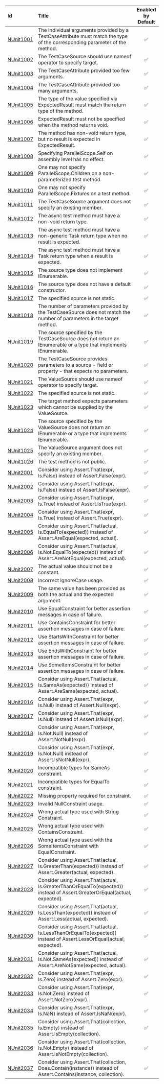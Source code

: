 | Id       | Title       | Enabled by Default |
| :--      | :--         | :--:               |
| [NUnit1001](https://github.com/nunit/nunit.analyzers/tree/master/documentation/NUnit1001.md)| The individual arguments provided by a TestCaseAttribute must match the type of the corresponding parameter of the method. | :white_check_mark: |
| [NUnit1002](https://github.com/nunit/nunit.analyzers/tree/master/documentation/NUnit1002.md)| The TestCaseSource should use nameof operator to specify target. | :white_check_mark: |
| [NUnit1003](https://github.com/nunit/nunit.analyzers/tree/master/documentation/NUnit1003.md)| The TestCaseAttribute provided too few arguments. | :white_check_mark: |
| [NUnit1004](https://github.com/nunit/nunit.analyzers/tree/master/documentation/NUnit1004.md)| The TestCaseAttribute provided too many arguments. | :white_check_mark: |
| [NUnit1005](https://github.com/nunit/nunit.analyzers/tree/master/documentation/NUnit1005.md)| The type of the value specified via ExpectedResult must match the return type of the method. | :white_check_mark: |
| [NUnit1006](https://github.com/nunit/nunit.analyzers/tree/master/documentation/NUnit1006.md)| ExpectedResult must not be specified when the method returns void. | :white_check_mark: |
| [NUnit1007](https://github.com/nunit/nunit.analyzers/tree/master/documentation/NUnit1007.md)| The method has non-void return type, but no result is expected in ExpectedResult. | :white_check_mark: |
| [NUnit1008](https://github.com/nunit/nunit.analyzers/tree/master/documentation/NUnit1008.md)| Specifying ParallelScope.Self on assembly level has no effect. | :white_check_mark: |
| [NUnit1009](https://github.com/nunit/nunit.analyzers/tree/master/documentation/NUnit1009.md)| One may not specify ParallelScope.Children on a non-parameterized test method. | :white_check_mark: |
| [NUnit1010](https://github.com/nunit/nunit.analyzers/tree/master/documentation/NUnit1010.md)| One may not specify ParallelScope.Fixtures on a test method. | :white_check_mark: |
| [NUnit1011](https://github.com/nunit/nunit.analyzers/tree/master/documentation/NUnit1011.md)| The TestCaseSource argument does not specify an existing member. | :white_check_mark: |
| [NUnit1012](https://github.com/nunit/nunit.analyzers/tree/master/documentation/NUnit1012.md)| The async test method must have a non-void return type. | :white_check_mark: |
| [NUnit1013](https://github.com/nunit/nunit.analyzers/tree/master/documentation/NUnit1013.md)| The async test method must have a non-generic Task return type when no result is expected. | :white_check_mark: |
| [NUnit1014](https://github.com/nunit/nunit.analyzers/tree/master/documentation/NUnit1014.md)| The async test method must have a Task<T> return type when a result is expected. | :white_check_mark: |
| [NUnit1015](https://github.com/nunit/nunit.analyzers/tree/master/documentation/NUnit1015.md)| The source type does not implement IEnumerable. | :white_check_mark: |
| [NUnit1016](https://github.com/nunit/nunit.analyzers/tree/master/documentation/NUnit1016.md)| The source type does not have a default constructor. | :white_check_mark: |
| [NUnit1017](https://github.com/nunit/nunit.analyzers/tree/master/documentation/NUnit1017.md)| The specified source is not static. | :white_check_mark: |
| [NUnit1018](https://github.com/nunit/nunit.analyzers/tree/master/documentation/NUnit1018.md)| The number of parameters provided by the TestCaseSource does not match the number of parameters in the target method. | :white_check_mark: |
| [NUnit1019](https://github.com/nunit/nunit.analyzers/tree/master/documentation/NUnit1019.md)| The source specified by the TestCaseSource does not return an IEnumerable or a type that implements IEnumerable. | :white_check_mark: |
| [NUnit1020](https://github.com/nunit/nunit.analyzers/tree/master/documentation/NUnit1020.md)| The TestCaseSource provides parameters to a source - field or property - that expects no parameters. | :white_check_mark: |
| [NUnit1021](https://github.com/nunit/nunit.analyzers/tree/master/documentation/NUnit1021.md)| The ValueSource should use nameof operator to specify target. | :white_check_mark: |
| [NUnit1022](https://github.com/nunit/nunit.analyzers/tree/master/documentation/NUnit1022.md)| The specified source is not static. | :white_check_mark: |
| [NUnit1023](https://github.com/nunit/nunit.analyzers/tree/master/documentation/NUnit1023.md)| The target method expects parameters which cannot be supplied by the ValueSource. | :white_check_mark: |
| [NUnit1024](https://github.com/nunit/nunit.analyzers/tree/master/documentation/NUnit1024.md)| The source specified by the ValueSource does not return an IEnumerable or a type that implements IEnumerable. | :white_check_mark: |
| [NUnit1025](https://github.com/nunit/nunit.analyzers/tree/master/documentation/NUnit1025.md)| The ValueSource argument does not specify an existing member. | :white_check_mark: |
| [NUnit1026](https://github.com/nunit/nunit.analyzers/tree/master/documentation/NUnit1026.md)| The test method is not public. | :white_check_mark: |
| [NUnit2001](https://github.com/nunit/nunit.analyzers/tree/master/documentation/NUnit2001.md)| Consider using Assert.That(expr, Is.False) instead of Assert.False(expr). | :white_check_mark: |
| [NUnit2002](https://github.com/nunit/nunit.analyzers/tree/master/documentation/NUnit2002.md)| Consider using Assert.That(expr, Is.False) instead of Assert.IsFalse(expr). | :white_check_mark: |
| [NUnit2003](https://github.com/nunit/nunit.analyzers/tree/master/documentation/NUnit2003.md)| Consider using Assert.That(expr, Is.True) instead of Assert.IsTrue(expr). | :white_check_mark: |
| [NUnit2004](https://github.com/nunit/nunit.analyzers/tree/master/documentation/NUnit2004.md)| Consider using Assert.That(expr, Is.True) instead of Assert.True(expr). | :white_check_mark: |
| [NUnit2005](https://github.com/nunit/nunit.analyzers/tree/master/documentation/NUnit2005.md)| Consider using Assert.That(actual, Is.EqualTo(expected)) instead of Assert.AreEqual(expected, actual). | :white_check_mark: |
| [NUnit2006](https://github.com/nunit/nunit.analyzers/tree/master/documentation/NUnit2006.md)| Consider using Assert.That(actual, Is.Not.EqualTo(expected)) instead of Assert.AreNotEqual(expected, actual). | :white_check_mark: |
| [NUnit2007](https://github.com/nunit/nunit.analyzers/tree/master/documentation/NUnit2007.md)| The actual value should not be a constant. | :white_check_mark: |
| [NUnit2008](https://github.com/nunit/nunit.analyzers/tree/master/documentation/NUnit2008.md)| Incorrect IgnoreCase usage. | :white_check_mark: |
| [NUnit2009](https://github.com/nunit/nunit.analyzers/tree/master/documentation/NUnit2009.md)| The same value has been provided as both the actual and the expected argument. | :white_check_mark: |
| [NUnit2010](https://github.com/nunit/nunit.analyzers/tree/master/documentation/NUnit2010.md)| Use EqualConstraint for better assertion messages in case of failure. | :white_check_mark: |
| [NUnit2011](https://github.com/nunit/nunit.analyzers/tree/master/documentation/NUnit2011.md)| Use ContainsConstraint for better assertion messages in case of failure. | :white_check_mark: |
| [NUnit2012](https://github.com/nunit/nunit.analyzers/tree/master/documentation/NUnit2012.md)| Use StartsWithConstraint for better assertion messages in case of failure. | :white_check_mark: |
| [NUnit2013](https://github.com/nunit/nunit.analyzers/tree/master/documentation/NUnit2013.md)| Use EndsWithConstraint for better assertion messages in case of failure. | :white_check_mark: |
| [NUnit2014](https://github.com/nunit/nunit.analyzers/tree/master/documentation/NUnit2014.md)| Use SomeItemsConstraint for better assertion messages in case of failure. | :white_check_mark: |
| [NUnit2015](https://github.com/nunit/nunit.analyzers/tree/master/documentation/NUnit2015.md)| Consider using Assert.That(actual, Is.SameAs(expected)) instead of Assert.AreSame(expected, actual). | :white_check_mark: |
| [NUnit2016](https://github.com/nunit/nunit.analyzers/tree/master/documentation/NUnit2016.md)| Consider using Assert.That(expr, Is.Null) instead of Assert.Null(expr). | :white_check_mark: |
| [NUnit2017](https://github.com/nunit/nunit.analyzers/tree/master/documentation/NUnit2017.md)| Consider using Assert.That(expr, Is.Null) instead of Assert.IsNull(expr). | :white_check_mark: |
| [NUnit2018](https://github.com/nunit/nunit.analyzers/tree/master/documentation/NUnit2018.md)| Consider using Assert.That(expr, Is.Not.Null) instead of Assert.NotNull(expr). | :white_check_mark: |
| [NUnit2019](https://github.com/nunit/nunit.analyzers/tree/master/documentation/NUnit2019.md)| Consider using Assert.That(expr, Is.Not.Null) instead of Assert.IsNotNull(expr). | :white_check_mark: |
| [NUnit2020](https://github.com/nunit/nunit.analyzers/tree/master/documentation/NUnit2020.md)| Incompatible types for SameAs constraint. | :white_check_mark: |
| [NUnit2021](https://github.com/nunit/nunit.analyzers/tree/master/documentation/NUnit2021.md)| Incompatible types for EqualTo constraint. | :white_check_mark: |
| [NUnit2022](https://github.com/nunit/nunit.analyzers/tree/master/documentation/NUnit2022.md)| Missing property required for constraint. | :white_check_mark: |
| [NUnit2023](https://github.com/nunit/nunit.analyzers/tree/master/documentation/NUnit2023.md)| Invalid NullConstraint usage. | :white_check_mark: |
| [NUnit2024](https://github.com/nunit/nunit.analyzers/tree/master/documentation/NUnit2024.md)| Wrong actual type used with String Constraint. | :white_check_mark: |
| [NUnit2025](https://github.com/nunit/nunit.analyzers/tree/master/documentation/NUnit2025.md)| Wrong actual type used with ContainsConstraint. | :white_check_mark: |
| [NUnit2026](https://github.com/nunit/nunit.analyzers/tree/master/documentation/NUnit2026.md)| Wrong actual type used with the SomeItemsConstraint with EqualConstraint. | :white_check_mark: |
| [NUnit2027](https://github.com/nunit/nunit.analyzers/tree/master/documentation/NUnit2027.md)| Consider using Assert.That(actual, Is.GreaterThan(expected)) instead of Assert.Greater(actual, expected). | :white_check_mark: |
| [NUnit2028](https://github.com/nunit/nunit.analyzers/tree/master/documentation/NUnit2028.md)| Consider using Assert.That(actual, Is.GreaterThanOrEqualTo(expected)) instead of Assert.GreaterOrEqual(actual, expected). | :white_check_mark: |
| [NUnit2029](https://github.com/nunit/nunit.analyzers/tree/master/documentation/NUnit2029.md)| Consider using Assert.That(actual, Is.LessThan(expected)) instead of Assert.Less(actual, expected). | :white_check_mark: |
| [NUnit2030](https://github.com/nunit/nunit.analyzers/tree/master/documentation/NUnit2030.md)| Consider using Assert.That(actual, Is.LessThanOrEqualTo(expected)) instead of Assert.LessOrEqual(actual, expected). | :white_check_mark: |
| [NUnit2031](https://github.com/nunit/nunit.analyzers/tree/master/documentation/NUnit2031.md)| Consider using Assert.That(actual, Is.Not.SameAs(expected)) instead of Assert.AreNotSame(expected, actual). | :white_check_mark: |
| [NUnit2032](https://github.com/nunit/nunit.analyzers/tree/master/documentation/NUnit2032.md)| Consider using Assert.That(expr, Is.Zero) instead of Assert.Zero(expr). | :white_check_mark: |
| [NUnit2033](https://github.com/nunit/nunit.analyzers/tree/master/documentation/NUnit2033.md)| Consider using Assert.That(expr, Is.Not.Zero) instead of Assert.NotZero(expr). | :white_check_mark: |
| [NUnit2034](https://github.com/nunit/nunit.analyzers/tree/master/documentation/NUnit2034.md)| Consider using Assert.That(expr, Is.NaN) instead of Assert.IsNaN(expr). | :white_check_mark: |
| [NUnit2035](https://github.com/nunit/nunit.analyzers/tree/master/documentation/NUnit2035.md)| Consider using Assert.That(collection, Is.Empty) instead of Assert.IsEmpty(collection). | :white_check_mark: |
| [NUnit2036](https://github.com/nunit/nunit.analyzers/tree/master/documentation/NUnit2036.md)| Consider using Assert.That(collection, Is.Not.Empty) instead of Assert.IsNotEmpty(collection). | :white_check_mark: |
| [NUnit2037](https://github.com/nunit/nunit.analyzers/tree/master/documentation/NUnit2037.md)| Consider using Assert.That(collection, Does.Contain(instance)) instead of Assert.Contains(instance, collection). | :white_check_mark: |
